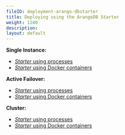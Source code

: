 ```yaml
---
fileID: deployment-arango-dbstarter
title: Deploying using the ArangoDB Starter
weight: 1240
description: 
layout: default
---
```

**Single Instance:**

- [_Starter_ using processes](../../architecture/deployment-modes/single-instance/deployment-single-instance-using-the-starter)
- [_Starter_ using Docker containers](../../architecture/deployment-modes/single-instance/deployment-single-instance-using-the-starter#using-the-arangodb-starter-in-docker)

**Active Failover:**

- [_Starter_ using processes](../../architecture/deployment-modes/active-failover/deployment-active-failover-using-the-starter)
- [_Starter_ using Docker containers](../../architecture/deployment-modes/active-failover/deployment-active-failover-using-the-starter#using-the-arangodb-starter-in-docker)

**Cluster:**

- [_Starter_ using processes](../../architecture/deployment-modes/cluster/deployment/deployment-cluster-using-the-starter)
- [_Starter_ using Docker containers](../../architecture/deployment-modes/cluster/deployment/deployment-cluster-using-the-starter#using-the-arangodb-starter-in-docker)
